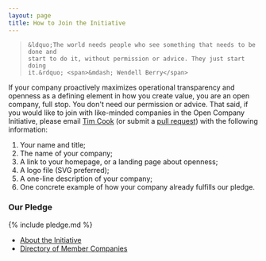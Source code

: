 ```yaml
---
layout: page
title: How to Join the Initiative
---
```

<blockquote>

    &ldquo;The world needs people who see something that needs to be done and
    start to do it, without permission or advice. They just start doing
    it.&rdquo; <span>&mdash; Wendell Berry</span>

</blockquote>

If your company proactively maximizes operational transparency and openness as
a defining element in how you create value, you are an open company, full stop.
You don't need our permission or advice. That said, if you would like to join
with like-minded companies in the Open Company Initiative, please email [Tim
Cook](mailto:tim@saxifrageschool.org) (or submit a [pull
request](https://github.com/opencompany/opencompany.github.io/blob/master/_data/directory.yml))
with the following information:

  1. Your name and title;
  1. The name of your company;
  1. A link to your homepage, or a landing page about openness;
  1. A logo file (SVG preferred);
  1. A one-line description of your company;
  1. One concrete example of how your company already fulfills our pledge.


### Our Pledge

{% include pledge.md %}

<ul class="next-steps nav">
    <li><a href="/about/">About the Initiative</a></li>
    <li><a href="/directory/">Directory of Member Companies</a></li>
</ul>
